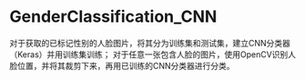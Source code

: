 # GenderClassification_CNN
对于获取的已标记性别的人脸图片，将其分为训练集和测试集，建立CNN分类器（Keras）并用训练集训练；
对于任意一张包含人脸的图片，使用OpenCV识别人脸位置，并将其裁剪下来，再用已训练的CNN分类器进行分类。
